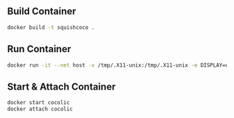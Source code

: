 ## Build Container
```bash
docker build -t squishcoco .
```
## Run Container
```bash
docker run -it --net host -v /tmp/.X11-unix:/tmp/.X11-unix -e DISPLAY=unix$DISPLAY --name cocolic {IMAGE-NAME}
```
## Start & Attach Container
```bash
docker start cocolic
docker attach cocolic
```
